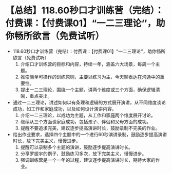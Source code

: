 # 【总结】118.60秒口才训练营（完结）：付费课：【付费课01】“一二三理论‘’，助你畅所欲言（免费试听）

-   118.60秒口才训练营（完结）：付费课：【付费课01】“一二三理论‘’，助你畅所欲言（免费试听）
    1.  介绍口才训练营的目标和内容，持续一年，涵盖六大场景，每周一个主题。
    2.  推崇简单可操作的训练原则，主要以练习为主，今天聊表达在沟通中的重要性。
    3.  提出一二三理论，围绕一个主题，讲两个维度或三个方面，确保逻辑清晰，重点突出。
-   通过一二三理论，讲述如何以有条理和逻辑的方式展开演讲，从不同维度谈论成功，如工作和家庭成功，以及如何设计演讲内容。
    1.  介绍一二三理论，以成功为主题，从工作和家庭两个维度展开讨论。
    2.  继续从三个方面谈家庭成功，包括孩子、伴侣和父母方面的成功。
    3.  提醒不要追求完美，建议逐步提高演讲时长，鼓励录制不完美的作业。
-   给出作业要求，选择四个主题中的一个进行60秒演讲录制，鼓励逐步提高演讲时长，放下完美主义，慢慢进步。
    1.  提醒可以录制多个主题的演讲，鼓励逐步提高演讲时长。
    2.  分享罗振宇的例子，鼓励练习多次，放下完美主义，慢慢进步。
    3.  强调训练营是一个一年的过程，建议逐步提高演讲时长，期待大家的作业。